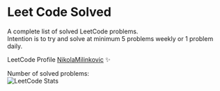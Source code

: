 # Leet Code Solved
A complete list of solved LeetCode problems.<br>
Intention is to try and solve at minimum 5 problems weekly or 1 problem daily.

LeetCode Profile [NikolaMilinkovic](https://leetcode.com/u/NikolaMilinkovic/) ✨

Number of solved problems:<br>
![LeetCode Stats](https://leetcode.card.workers.dev/NikolaMilinkovic?theme=nord&font=baloo&extension=null)